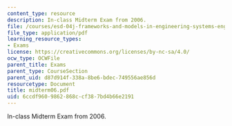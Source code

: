 ```yaml
---
content_type: resource
description: In-class Midterm Exam from 2006.
file: /courses/esd-04j-frameworks-and-models-in-engineering-systems-engineering-system-design-spring-2007/6ccdf9609862868ccf387bd4b66e2191_midterm06.pdf
file_type: application/pdf
learning_resource_types:
- Exams
license: https://creativecommons.org/licenses/by-nc-sa/4.0/
ocw_type: OCWFile
parent_title: Exams
parent_type: CourseSection
parent_uid: d87d914f-338a-8be6-bdec-749556ae856d
resourcetype: Document
title: midterm06.pdf
uid: 6ccdf960-9862-868c-cf38-7bd4b66e2191
---
```

In-class Midterm Exam from 2006.